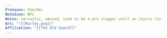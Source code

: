 ```yaml
---
Pronouns: She/Her
NoteIcon: NPC
Notes: sarcastic, amused, used to be a pro slugger until an injury (co-owner of Infinite Pizza)
Art: "![[Marley.png]]"
Affiliation: "[[The Old Guard]]"
---
```

